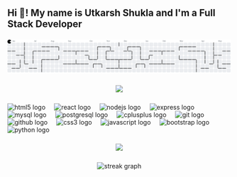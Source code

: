 <h2 align="left">Hi 👋! My name is Utkarsh Shukla and I'm a Full Stack Developer</h2>

###

<picture>
  <source media="(prefers-color-scheme: dark)" srcset="https://raw.githubusercontent.com/UtkarshShukla-dev01/UtkarshShukla-dev01/output/pacman-contribution-graph-dark.svg">
  <source media="(prefers-color-scheme: light)" srcset="https://raw.githubusercontent.com/UtkarshShukla-dev01/UtkarshShukla-dev01/output/pacman-contribution-graph.svg">
  <img alt="pacman contribution graph" src="https://raw.githubusercontent.com/UtkarshShukla-dev01/UtkarshShukla-dev01/output/pacman-contribution-graph.svg">
</picture>

###

<div align="center">
  <img height="" src="https://i.pinimg.com/originals/9d/ac/95/9dac95fbcf7d75e73c6baae74191b38f.gif"  />
</div>

###

<div align="left">
  <img src="https://cdn.jsdelivr.net/gh/devicons/devicon/icons/html5/html5-original.svg" height="40" alt="html5 logo"  />
  <img width="12" />
  <img src="https://cdn.jsdelivr.net/gh/devicons/devicon/icons/react/react-original.svg" height="40" alt="react logo"  />
  <img width="12" />
  <img src="https://cdn.jsdelivr.net/gh/devicons/devicon/icons/nodejs/nodejs-original.svg" height="40" alt="nodejs logo"  />
  <img width="12" />
  <img src="https://cdn.jsdelivr.net/gh/devicons/devicon/icons/express/express-original.svg" height="40" alt="express logo"  />
  <img width="12" />
  <img src="https://cdn.jsdelivr.net/gh/devicons/devicon/icons/mysql/mysql-original.svg" height="40" alt="mysql logo"  />
  <img width="12" />
  <img src="https://cdn.jsdelivr.net/gh/devicons/devicon/icons/postgresql/postgresql-original.svg" height="40" alt="postgresql logo"  />
  <img width="12" />
  <img src="https://cdn.jsdelivr.net/gh/devicons/devicon/icons/cplusplus/cplusplus-original.svg" height="40" alt="cplusplus logo"  />
  <img width="12" />
  <img src="https://cdn.jsdelivr.net/gh/devicons/devicon/icons/git/git-original.svg" height="40" alt="git logo"  />
  <img width="12" />
  <img src="https://cdn.jsdelivr.net/gh/devicons/devicon/icons/github/github-original.svg" height="40" alt="github logo"  />
  <img width="12" />
  <img src="https://cdn.jsdelivr.net/gh/devicons/devicon/icons/css3/css3-original.svg" height="40" alt="css3 logo"  />
  <img width="12" />
  <img src="https://cdn.jsdelivr.net/gh/devicons/devicon/icons/javascript/javascript-original.svg" height="40" alt="javascript logo"  />
  <img width="12" />
  <img src="https://cdn.jsdelivr.net/gh/devicons/devicon/icons/bootstrap/bootstrap-original.svg" height="40" alt="bootstrap logo"  />
  <img width="12" />
  <img src="https://cdn.jsdelivr.net/gh/devicons/devicon/icons/python/python-original.svg" height="40" alt="python logo"  />
</div>

###

<div align="center">
  <img src="https://profile-counter.glitch.me/UtkarshShukla-dev01/count.svg?"  />
</div>

###

<div align="center">
  <img src="https://streak-stats.demolab.com?user=UtkarshShukla-dev01&locale=en&mode=daily&theme=dracula&hide_border=false&border_radius=5&order=3" height="150" alt="streak graph"  />
</div>

###
